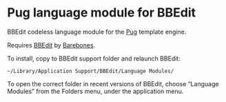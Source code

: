 # Pug language module for BBEdit

BBEdit codeless language module for the [Pug](https://pugjs.org/) template engine.

Requires [BBEdit](http://www.barebones.com/products/bbedit/) by [Barebones](https://barebonesc.com/).

To install, copy to BBEdit support folder and relaunch BBEdit:

	~/Library/Application Support/BBEdit/Language Modules/

To open the correct folder in recent versions of BBEdit, choose “Language Modules” from the Folders menu, under the application menu.
